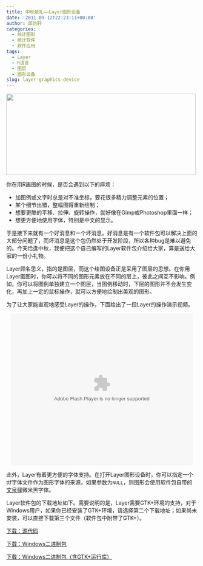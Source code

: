 ```yaml
---
title: 中秋献礼——Layer图形设备
date: '2011-09-12T22:23:11+00:00'
author: 邱怡轩
categories:
  - 统计图形
  - 统计软件
  - 软件应用
tags:
  - Layer
  - R语言
  - 图层
  - 图形设备
slug: layer-graphics-device
---
```


[<img src="https://cos.name/wp-content/uploads/2011/09/Festival2-500x214.png" alt="" title="Layer图形设备配图" width="500" height="214" class="aligncenter size-large wp-image-4187" srcset="https://cos.name/wp-content/uploads/2011/09/Festival2-500x214.png 500w, https://cos.name/wp-content/uploads/2011/09/Festival2-300x128.png 300w, https://cos.name/wp-content/uploads/2011/09/Festival2.png 586w" sizes="(max-width: 500px) 100vw, 500px" />](https://cos.name/wp-content/uploads/2011/09/Festival2.png)
  
你在用R画图的时候，是否会遇到以下的麻烦：

  * 加图例或文字时总是对不准坐标，要花很多精力调整元素的位置；
  * 某个细节出错，整幅图得重新绘制；
  * 想要更酷的平移、拉伸、旋转操作，就好像在Gimp或Photoshop里面一样；
  * 想更方便地使用字体，特别是中文的显示。

于是接下来就有一个好消息和一个坏消息。好消息是有一个软件包可以解决上面的大部分问题了，而坏消息是这个包仍然处于开发阶段，所以各种bug是难以避免的。今天恰逢中秋，我便把这个自己编写的Layer软件包介绍给大家，算是送给大家的一份小礼物。

Layer顾名思义，指的是图层，而这个绘图设备正是采用了图层的思想。在你用Layer画图时，你可以将不同的图形元素放在不同的层上，彼此之间互不影响。例如，你可以将图例单独建立一个图层，当图例移动时，下层的图形并不会发生变化，再加上一定的鼠标操作，就可以方便地绘制出美观的图形。

为了让大家能直观地感受Layer的操作，下面给出了一段Layer的操作演示视频。

<center>
  <embed src="http://player.youku.com/player.php/sid/XMzAzNDkyNTU2/v.swf" allowFullScreen="true" quality="high" width="480" height="400" align="middle" allowScriptAccess="always" type="application/x-shockwave-flash">
  </embed>
</center>

此外，Layer有着更方便的字体支持。在打开Layer图形设备时，你可以指定一个ttf字体文件作为图形字体的来源，如果参数为`NULL`，则图形会使用软件包自带的<a href="http://wenq.org" target="_blank">文泉驿</a>微米黑字体。

Layer软件包的下载地址如下。需要说明的是，Layer需要GTK+环境的支持，对于Windows用户，如果你已经安装了GTK+环境，请选择第二个下载地址；如果尚未安装，可以直接下载第三个文件（软件包中附带了GTK+）。

<a href="http://yixuan.cos.name/cn/wp-content/uploads/2011/09/Layer_0.1-0.tar.gz" target="_blank">下载：源代码</a>
  
<a href="http://yixuan.cos.name/cn/wp-content/uploads/2011/09/Layer_0.1-0.zip" target="_blank">下载：Windows二进制包</a>
  
<a href="http://yixuan.cos.name/cn/wp-content/uploads/2011/09/Layer.zip" target="_blank">下载：Windows二进制包（含GTK+运行库）</a>
